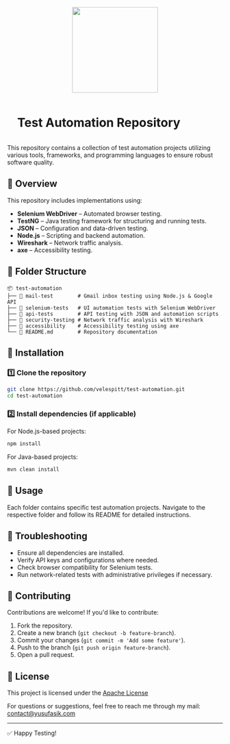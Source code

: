<div align="center">
  <img src="https://github.com/user-attachments/assets/0f9e2e37-3d0d-4767-a317-a978d0d63ced" height=200/>
</div>

<div id="user-content-toc">
  <ul>
    <summary><h1 style="display: inline-block;">Test Automation Repository</h1></summary>
  </ul>
</div>

This repository contains a collection of test automation projects utilizing various tools, frameworks, and programming languages to ensure robust software quality.

## 📌 Overview
This repository includes implementations using:
- **Selenium WebDriver** – Automated browser testing.
- **TestNG** – Java testing framework for structuring and running tests.
- **JSON** – Configuration and data-driven testing.
- **Node.js** – Scripting and backend automation.
- **Wireshark** – Network traffic analysis.
- **axe** – Accessibility testing.

## 📂 Folder Structure
```
📦 test-automation
├── 📂 mail-test        # Gmail inbox testing using Node.js & Google API
├── 📂 selenium-tests   # UI automation tests with Selenium WebDriver
├── 📂 api-tests        # API testing with JSON and automation scripts
├── 📂 security-testing # Network traffic analysis with Wireshark
├── 📂 accessibility    # Accessibility testing using axe
└── 📜 README.md        # Repository documentation
```

## 🚀 Installation

### 1️⃣ Clone the repository
```sh
git clone https://github.com/velespitt/test-automation.git
cd test-automation
```

### 2️⃣ Install dependencies (if applicable)
For Node.js-based projects:
```sh
npm install
```
For Java-based projects:
```sh
mvn clean install
```

## 📝 Usage
Each folder contains specific test automation projects. Navigate to the respective folder and follow its README for detailed instructions.

## 🔧 Troubleshooting
- Ensure all dependencies are installed.
- Verify API keys and configurations where needed.
- Check browser compatibility for Selenium tests.
- Run network-related tests with administrative privileges if necessary.

## 🤝 Contributing
Contributions are welcome! If you'd like to contribute:
1. Fork the repository.
2. Create a new branch (`git checkout -b feature-branch`).
3. Commit your changes (`git commit -m 'Add some feature'`).
4. Push to the branch (`git push origin feature-branch`).
5. Open a pull request.

## 📜 License
This project is licensed under the [Apache License](LICENSE)

For questions or suggestions, feel free to reach me through my mail: contact@yusufasik.com

---
✅ Happy Testing!
